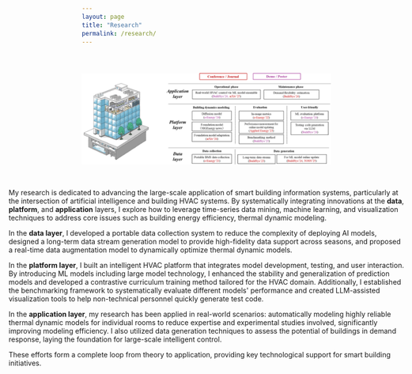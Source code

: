 ```yaml
---
layout: page
title: "Research"
permalink: /research/
---
```




<div style="display: flex; flex-direction: column; align-items: center;">
  <img src="/images/research_framework.png" alt="Framework" width="800" style="margin-top: 42px; margin-bottom: 34px;"/>
  <div style="display: inline-block; text-align: left; width: 800px;">
    <p>My research is dedicated to advancing the large-scale application of smart building information systems, particularly at the intersection of artificial intelligence and building HVAC systems. By systematically integrating innovations at the <strong>data</strong>, <strong>platform</strong>, and <strong>application</strong> layers, I explore how to leverage time-series data mining, machine learning, and visualization techniques to address core issues such as building energy efficiency, thermal dynamic modeling.</p>
    <p>In the <strong>data layer</strong>, I developed a portable data collection system to reduce the complexity of deploying AI models, designed a long-term data stream generation model to provide high-fidelity data support across seasons, and proposed a real-time data augmentation model to dynamically optimize thermal dynamic models.</p>
    <p>In the <strong>platform layer</strong>, I built an intelligent HVAC platform that integrates model development, testing, and user interaction. By introducing ML models including large model technology, I enhanced the stability and generalization of prediction models and developed a contrastive curriculum training method tailored for the HVAC domain. Additionally, I established the benchmarking framework to systematically evaluate different models' performance and created LLM-assisted visualization tools to help non-technical personnel quickly generate test code.</p>
    <p>In the <strong>application layer</strong>, my research has been applied in real-world scenarios: automatically modeling highly reliable thermal dynamic models for individual rooms to reduce expertise and experimental studies involved, significantly improving modeling efficiency. I also utilized data generation techniques to assess the potential of buildings in demand response, laying the foundation for large-scale intelligent control.</p>
    <p>These efforts form a complete loop from theory to application, providing key technological support for smart building initiatives.</p>
  </div>
</div>
